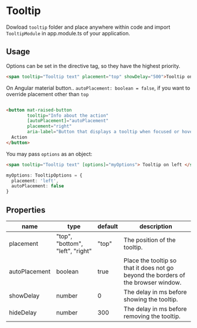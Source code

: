 # Tooltip


Dowload `tooltip` folder and place anywhere within code and import `TooltipModule` in app.module.ts of your application.

## Usage

Options can be set in the directive tag, so they have the highest priority.

```html
<span tooltip="Tooltip text" placement="top" showDelay="500">Tooltip on top</span>
```

On Angular material button.. `autoPlacement: boolean = false`, if you want to override placement other than `top`

```html

<button mat-raised-button
        tooltip="Info about the action"
        [autoPlacement]="autoPlacement"
        placement="right"
        aria-label="Button that displays a tooltip when focused or hovered over">
  Action
</button>
```

You may pass `options` as an object:

```html
<span tooltip="Tooltip text" [options]="myOptions"> Tooltip on left </span>
```

```ts
myOptions: TooltipOptions = {
  placement: 'left',
  autoPlacement: false
}
```

## Properties

| name             | type                                | default | description                                 |
|------------------|-------------------------------------|---------|---------------------------------------------|
| placement        | "top", "bottom", "left", "right"    | "top"   | The position of the tooltip.                |
| autoPlacement    | boolean                             | true    | Place the tooltip so that it does not go beyond the borders of the browser window. |
| showDelay       | number                              | 0       | The delay in ms before showing the tooltip. |
| hideDelay       | number                              | 300     | The delay in ms before removing the tooltip. |


